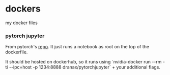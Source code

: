 # dockers
my docker files

### pytorch jupyter

From pytorch's [repo](https://github.com/pytorch/pytorch). It just runs a notebook as root on the top of the dockerfile.

It should be hosted on dockerhub, so it runs using ´nvidia-docker run --rm -ti --ipc=host -p 1234:8888 dranax/pytorchjupyter´ + your additional flags.